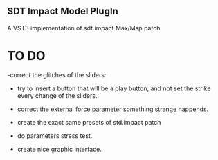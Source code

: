 ## SDT Impact Model PlugIn

A VST3 implementation of sdt.impact Max/Msp patch

# TO DO 

-correct the glitches of the sliders:
  - try to insert a button that will be a play button, and not set the strike every change of the sliders.
  - correct the external force parameter something strange happends.
  
- create the exact same presets of std.impact patch  

- do parameters stress test.

- create nice graphic interface.





